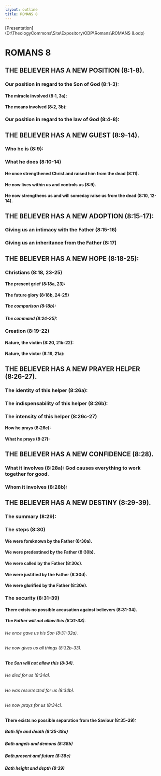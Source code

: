 ```yaml
---
layout: outline
title: ROMANS 8
---
```

[Presentation](D:\TheologyCommons\Site\Expository\ODP\Romans\ROMANS 8.odp)
# ROMANS 8
## THE BELIEVER HAS A NEW POSITION (8:1-8). 
###  Our position in regard to the Son of God (8:1-3): 
####  The miracle involved (8:1, 3a): 
####  The means involved (8:2, 3b): 
###  Our position in regard to the law of God (8:4-8): 
## THE BELIEVER HAS A NEW GUEST (8:9-14). 
###  Who he is (8:9): 
###  What he does (8:10-14) 
####  He once strengthened Christ and raised him from the dead (8:11). 
####  He now lives within us and controls us (8:9). 
####  He now strengthens us and will someday raise us from the dead (8:10, 12-14). 
## THE BELIEVER HAS A NEW ADOPTION (8:15-17): 
###  Giving us an intimacy with the Father (8:15-16) 
###  Giving us an inheritance from the Father (8:17) 
## THE BELIEVER HAS A NEW HOPE (8:18-25): 
###  Christians (8:18, 23-25) 
####  The present grief (8:18a, 23): 
####  The future glory (8:18b, 24-25) 
#####  The comparison (8:18b): 
#####  The command (8:24-25): 
###  Creation (8:19-22) 
####  Nature, the victim (8:20, 21b-22): 
####  Nature, the victor (8:19, 21a): 
## THE BELIEVER HAS A NEW PRAYER HELPER (8:26-27). 
###  The identity of this helper (8:26a): 
###  The indispensability of this helper (8:26b): 
###  The intensity of this helper (8:26c-27) 
####  How he prays (8:26c): 
####  What he prays (8:27): 
## THE BELIEVER HAS A NEW CONFIDENCE (8:28). 
###  What it involves (8:28a): God causes everything to work together for good. 
###  Whom it involves (8:28b): 
## THE BELIEVER HAS A NEW DESTINY (8:29-39). 
###  The summary (8:29): 
###  The steps (8:30) 
####  We were foreknown by the Father (8:30a). 
####  We were predestined by the Father (8:30b). 
####  We were called by the Father (8:30c). 
####  We were justified by the Father (8:30d). 
####  We were glorified by the Father (8:30e). 
###  The security (8:31-39) 
####  There exists no possible accusation against believers (8:31-34). 
#####  The Father will not allow this (8:31-33). 
######  He once gave us his Son (8:31-32a). 
######  He now gives us all things (8:32b-33). 
#####  The Son will not allow this (8:34). 
######  He died for us (8:34a). 
######  He was resurrected for us (8:34b). 
######  He now prays for us (8:34c). 
####  There exists no possible separation from the Saviour (8:35-39): 
#####  Both life and death (8:35-38a) 
#####  Both angels and demons (8:38b) 
#####  Both present and future (8:38c) 
#####  Both height and depth (8:39) 
